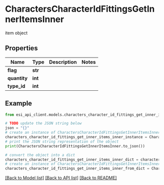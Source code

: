 # CharactersCharacterIdFittingsGetInnerItemsInner

item object

## Properties

Name | Type | Description | Notes
------------ | ------------- | ------------- | -------------
**flag** | **str** |  | 
**quantity** | **int** |  | 
**type_id** | **int** |  | 

## Example

```python
from esi_api_client.models.characters_character_id_fittings_get_inner_items_inner import CharactersCharacterIdFittingsGetInnerItemsInner

# TODO update the JSON string below
json = "{}"
# create an instance of CharactersCharacterIdFittingsGetInnerItemsInner from a JSON string
characters_character_id_fittings_get_inner_items_inner_instance = CharactersCharacterIdFittingsGetInnerItemsInner.from_json(json)
# print the JSON string representation of the object
print(CharactersCharacterIdFittingsGetInnerItemsInner.to_json())

# convert the object into a dict
characters_character_id_fittings_get_inner_items_inner_dict = characters_character_id_fittings_get_inner_items_inner_instance.to_dict()
# create an instance of CharactersCharacterIdFittingsGetInnerItemsInner from a dict
characters_character_id_fittings_get_inner_items_inner_from_dict = CharactersCharacterIdFittingsGetInnerItemsInner.from_dict(characters_character_id_fittings_get_inner_items_inner_dict)
```
[[Back to Model list]](../README.md#documentation-for-models) [[Back to API list]](../README.md#documentation-for-api-endpoints) [[Back to README]](../README.md)



